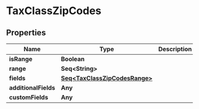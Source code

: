 

# TaxClassZipCodes


## Properties

Name | Type | Description | Notes
------------ | ------------- | ------------- | -------------
**isRange** | **Boolean** |  |  [optional]
**range** | **Seq&lt;String&gt;** |  |  [optional]
**fields** | [**Seq&lt;TaxClassZipCodesRange&gt;**](TaxClassZipCodesRange.md) |  |  [optional]
**additionalFields** | **Any** |  |  [optional]
**customFields** | **Any** |  |  [optional]



